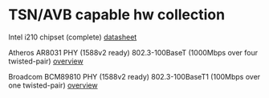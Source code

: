 # TSN/AVB capable hw collection

Intel i210 chipset (complete)
[datasheet](i210-ethernet-controller-datasheet.pdf)

Atheros AR8031 PHY  (1588v2 ready) 802.3-100BaseT (1000Mbps over four twisted-pair)
[overview](IEEE1588_Phy_Atheros_AR8031.pdf)

Broadcom BCM89810 PHY  (1588v2 ready) 802.3-100BaseT1  (100Mbps over one twisted-pair)
[overview](IEEE1588_Phy_BroadR-89810-PB00-R.pdf)
